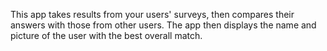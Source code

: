 This app takes results from your users' surveys, then compares their answers with those from other users. The app then displays the name and picture of the user with the best overall match.